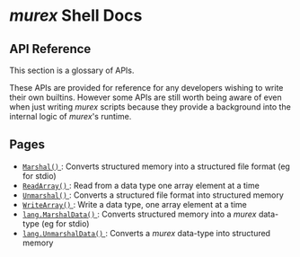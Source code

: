 # _murex_ Shell Docs

## API Reference

This section is a glossary of APIs.

These APIs are provided for reference for any developers wishing to write
their own builtins. However some APIs are still worth being aware of even
when just writing _murex_ scripts because they provide a background into
the internal logic of _murex_'s runtime.

## Pages

* [`Marshal()` ](apis/marshal.md):
  Converts structured memory into a structured file format (eg for stdio)
* [`ReadArray()` ](apis/readarray.md):
  Read from a data type one array element at a time
* [`Unmarshal()` ](apis/unmarshal.md):
  Converts a structured file format into structured memory
* [`WriteArray()` ](apis/writearray.md):
  Write a data type, one array element at a time
* [`lang.MarshalData()` ](apis/marshaldata.md):
  Converts structured memory into a _murex_ data-type (eg for stdio)
* [`lang.UnmarshalData()` ](apis/unmarshaldata.md):
  Converts a _murex_ data-type into structured memory